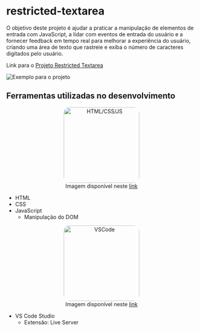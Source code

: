 # restricted-textarea
O objetivo deste projeto é ajudar a praticar a manipulação de elementos de entrada com JavaScript, a lidar com eventos de entrada do usuário e a fornecer feedback em tempo real para melhorar a experiência do usuário, criando uma área de texto que rastreie e exiba o número de caracteres digitados pelo usuário.

Link para o [Projeto Restricted Textarea](https://roadmap.sh/projects/restricted-textarea)

![Exemplo para o projeto](https://assets.roadmap.sh/guest/textarea-input-vdclr.png)

## Ferramentas utilizadas no desenvolvimento
<figure style="margin: 0; padding: 0; text-align: center;">
<img src='https://encrypted-tbn0.gstatic.com/images?q=tbn:ANd9GcRu84LR_jNXESp-ZgeHLRWnMs7W3zwYMgxxEw&s' alt="HTML/CSS/JS" width="200" style="display: block; margin: 0 auto; border-radius: 15px;" />
<figcaption>Imagem disponível neste <a href='https://encrypted-tbn0.gstatic.com/images?q=tbn:ANd9GcRu84LR_jNXESp-ZgeHLRWnMs7W3zwYMgxxEw&s'>link</a></figcaption>
</figure>
    
- HTML
- CSS
- JavaScript
    - Manipulação do DOM

<figure style="margin: 0; padding: 0; text-align: center;">
<img src='https://media.licdn.com/dms/image/v2/D5612AQEq2EtkIh4Uxw/article-cover_image-shrink_600_2000/article-cover_image-shrink_600_2000/0/1681726049396?e=2147483647&v=beta&t=eOpogS_VM8w4CVf1UKMSIWoJao0EGufij8QvawTqi_c' alt="VSCode" width="200" style="display: block; margin: 0 auto; border-radius: 15px;" />
<figcaption>Imagem disponível neste <a href='https://media.licdn.com/dms/image/v2/D5612AQEq2EtkIh4Uxw/article-cover_image-shrink_600_2000/article-cover_image-shrink_600_2000/0/1681726049396?e=2147483647&v=beta&t=eOpogS_VM8w4CVf1UKMSIWoJao0EGufij8QvawTqi_c'>link</a></figcaption>
</figure>

- VS Code Studio
    - Extensão: Live Server
